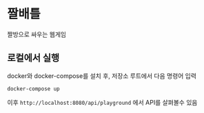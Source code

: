 # 짤배틀

짤방으로 싸우는 웹게임


## 로컬에서 실행

docker와 docker-compose를 설치 후, 저장소 루트에서 다음 명령어 입력
```
docker-compose up
```

이후 `http://localhost:8080/api/playground` 에서 API를 살펴볼수 있음
